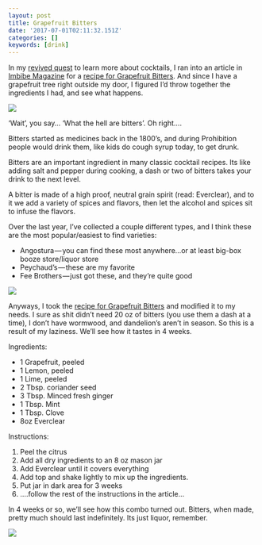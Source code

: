```yaml
---
layout: post
title: Grapefruit Bitters
date: '2017-07-01T02:11:32.151Z'
categories: []
keywords: [drink]
---
```


In my [revived quest](https://travelsofawanderer.blogspot.com/2014/12/on-liquid-intelligence.html) to learn more about cocktails, I ran into an article in [Imbibe Magazine](https://imbibemagazine.com/) for a [recipe for Grapefruit Bitters](https://imbibemagazine.com/Grapefruit-Bitters-Recipe). And since I have a grapefruit tree right outside my door, I figured I’d throw together the ingredients I had, and see what happens.

![](https://cdn-images-1.medium.com/max/800/0*7wVrX2HW3-vlG5KH.jpg)

‘Wait’, you say… ‘What the hell are bitters’. Oh right….

Bitters started as medicines back in the 1800’s, and during Prohibition people would drink them, like kids do cough syrup today, to get drunk.

Bitters are an important ingredient in many classic cocktail recipes. Its like adding salt and pepper during cooking, a dash or two of bitters takes your drink to the next level.

A bitter is made of a high proof, neutral grain spirit (read: Everclear), and to it we add a variety of spices and flavors, then let the alcohol and spices sit to infuse the flavors.

Over the last year, I’ve collected a couple different types, and I think these are the most popular/easiest to find varieties:

*   Angostura — you can find these most anywhere…or at least big-box booze store/liquor store
*   Peychaud’s — these are my favorite
*   Fee Brothers — just got these, and they’re quite good

![](https://cdn-images-1.medium.com/max/800/0*rkshvF6tQpY3ocdf.jpg)

Anyways, I took the [recipe for Grapefruit Bitters](https://imbibemagazine.com/Grapefruit-Bitters-Recipe) and modified it to my needs. I sure as shit didn’t need 20 oz of bitters (you use them a dash at a time), I don’t have wormwood, and dandelion’s aren’t in season. So this is a result of my laziness. We’ll see how it tastes in 4 weeks.

Ingredients:

* 1 Grapefruit, peeled
* 1 Lemon, peeled
* 1 Lime, peeled
* 2 Tbsp. coriander seed
* 3 Tbsp. Minced fresh ginger
* 1 Tbsp. Mint
* 1 Tbsp. Clove
* 8oz Everclear

Instructions:

1.  Peel the citrus
1.  Add all dry ingredients to an 8 oz mason jar
1.  Add Everclear until it covers everything
1.  Add top and shake lightly to mix up the ingredients.
1.  Put jar in dark area for 3 weeks
1.  ….follow the rest of the instructions in the article…

In 4 weeks or so, we’ll see how this combo turned out. Bitters, when made, pretty much should last indefinitely. Its just liquor, remember.

![](https://cdn-images-1.medium.com/max/800/0*_k3hganMuQhDruti.jpg)